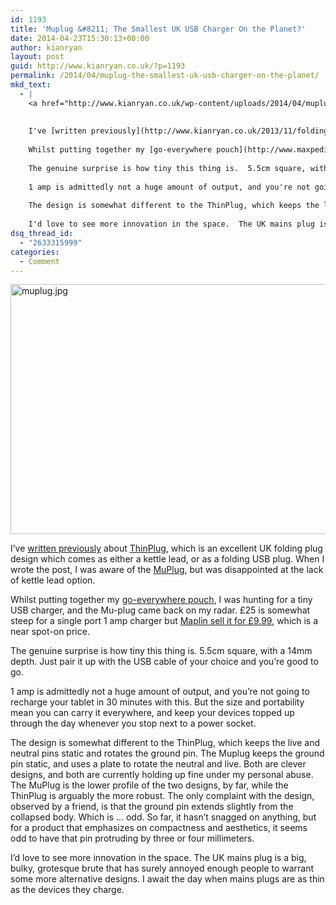 ```yaml
---
id: 1193
title: 'Muplug &#8211; The Smallest UK USB Charger On the Planet?'
date: 2014-04-23T15:30:13+00:00
author: kianryan
layout: post
guid: http://www.kianryan.co.uk/?p=1193
permalink: /2014/04/muplug-the-smallest-uk-usb-charger-on-the-planet/
mkd_text:
  - |
    <a href="http://www.kianryan.co.uk/wp-content/uploads/2014/04/muplug.jpg"><img title="muplug.jpg" alt="muplug.jpg" src="http://www.kianryan.co.uk/wp-content/uploads/2014/04/muplug.jpg" class="aligncenter" width="600" height="400" /></a>
    
    
    I've [written previously](http://www.kianryan.co.uk/2013/11/folding-uk-plugs/) about [ThinPlug](http://www.thinplug.com/), which is an excellent UK folding plug design which comes as either a kettle lead, or as a folding USB plug.  When I wrote the post, I was aware of the [MuPlug](http://www.themu.co.uk/), but was disappointed at the lack of kettle lead option.
    
    Whilst putting together my [go-everywhere pouch](http://www.maxpedition.com/store/pc/Mini-Pocket-Organizer-p1559.htm), I was hunting for a tiny USB charger, and the Mu-plug came back on my radar.  £25 is somewhat steep for a single port 1 amp charger but [Maplin sell it for £9.99](http://www.maplin.co.uk/p/the-mu-1a-folding-usb-adapter-n23dc), which is a near spot-on price.
    
    The genuine surprise is how tiny this thing is.  5.5cm square, with a 14mm depth.  Just pair it up with the USB cable of your choice and you're good to go.
    
    1 amp is admittedly not a huge amount of output, and you're not going to recharge your tablet in 30 minutes with this.  But the size and portability mean you can carry it everywhere, and keep your devices topped up through the day whenever you stop next to a power socket.
    
    The design is somewhat different to the ThinPlug, which keeps the live and neutral pins static and rotates the ground pin.  The Muplug keeps the ground pin static, and uses a plate to rotate the neutral and live.  Both are clever designs, and both are currently holding up fine under my personal abuse.  The MuPlug is the lower profile of the two designs, by far, while the ThinPlug is arguably the more robust.  The only complaint with the design, observed by a friend, is that the ground pin extends slightly from the collapsed body.  Which is ... odd.  So far, it hasn't snagged on anything, but for a product that emphasizes on compactness and aesthetics, it seems odd to have that pin protruding by three or four millimeters.
    
    I'd love to see more innovation in the space.  The UK mains plug is a big, bulky, grotesque brute that has surely annoyed enough people to warrant some more alternative designs.  I await the day when mains plugs are as thin as the devices they charge.
dsq_thread_id:
  - "2633315999"
categories:
  - Comment
---
```

[<img title="muplug.jpg" alt="muplug.jpg" src="http://www.kianryan.co.uk/wp-content/uploads/2014/04/muplug.jpg" class="aligncenter" width="600" height="400" />](http://www.kianryan.co.uk/wp-content/uploads/2014/04/muplug.jpg)

I&#8217;ve [written previously](http://www.kianryan.co.uk/2013/11/folding-uk-plugs/) about [ThinPlug](http://www.thinplug.com/), which is an excellent UK folding plug design which comes as either a kettle lead, or as a folding USB plug. When I wrote the post, I was aware of the [MuPlug](http://www.themu.co.uk/), but was disappointed at the lack of kettle lead option.

Whilst putting together my [go-everywhere pouch](http://www.maxpedition.com/store/pc/Mini-Pocket-Organizer-p1559.htm), I was hunting for a tiny USB charger, and the Mu-plug came back on my radar. £25 is somewhat steep for a single port 1 amp charger but [Maplin sell it for £9.99](http://www.maplin.co.uk/p/the-mu-1a-folding-usb-adapter-n23dc), which is a near spot-on price.

The genuine surprise is how tiny this thing is. 5.5cm square, with a 14mm depth. Just pair it up with the USB cable of your choice and you&#8217;re good to go.

1 amp is admittedly not a huge amount of output, and you&#8217;re not going to recharge your tablet in 30 minutes with this. But the size and portability mean you can carry it everywhere, and keep your devices topped up through the day whenever you stop next to a power socket.

The design is somewhat different to the ThinPlug, which keeps the live and neutral pins static and rotates the ground pin. The Muplug keeps the ground pin static, and uses a plate to rotate the neutral and live. Both are clever designs, and both are currently holding up fine under my personal abuse. The MuPlug is the lower profile of the two designs, by far, while the ThinPlug is arguably the more robust. The only complaint with the design, observed by a friend, is that the ground pin extends slightly from the collapsed body. Which is &#8230; odd. So far, it hasn&#8217;t snagged on anything, but for a product that emphasizes on compactness and aesthetics, it seems odd to have that pin protruding by three or four millimeters.

I&#8217;d love to see more innovation in the space. The UK mains plug is a big, bulky, grotesque brute that has surely annoyed enough people to warrant some more alternative designs. I await the day when mains plugs are as thin as the devices they charge.